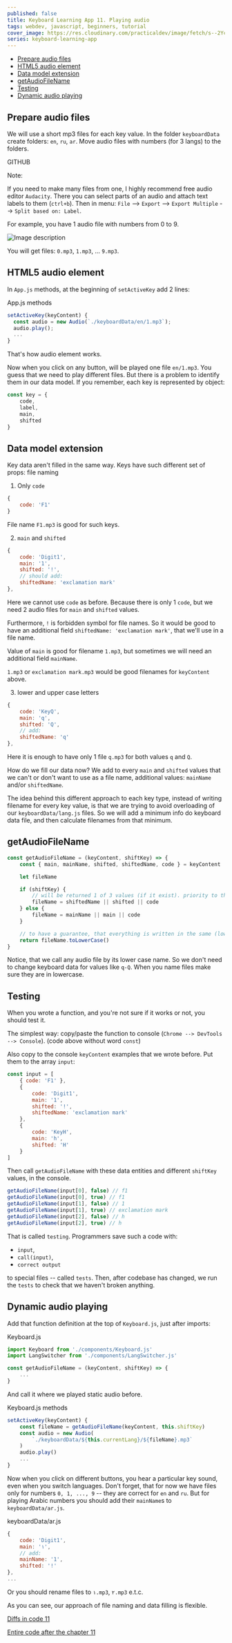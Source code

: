 ```yaml
---
published: false
title: Keyboard Learning App 11. Playing audio
tags: webdev, javascript, beginners, tutorial
cover_image: https://res.cloudinary.com/practicaldev/image/fetch/s--2Ycgb9E_--/c_imagga_scale,f_auto,fl_progressive,h_420,q_auto,w_1000/https://dev-to-uploads.s3.amazonaws.com/uploads/articles/t7manuew9dwi5jlrf8p5.png
series: keyboard-learning-app
---
```


- [Prepare audio files](#prepare-audio-files)
- [HTML5 audio element](#html5-audio-element)
- [Data model extension](#data-model-extension)
- [getAudioFileName](#getaudiofilename)
- [Testing](#testing)
- [Dynamic audio playing](#dynamic-audio-playing)

## Prepare audio files

We will use a short mp3 files for each key value. In the folder `keyboardData` create folders: `en`, `ru`, `ar`. Move audio files with numbers (for 3 langs) to the folders.

GITHUB

Note:

If you need to make many files from one, I highly recommend free audio editor `Audacity`. There you can select parts of an audio and attach text labels to them (`ctrl+b`). Then in menu: `File` --> `Export` --> `Export Multiple` --> `Split based on: Label`.

For example, you have 1 audio file with numbers from 0 to 9.

![Image description](https://dev-to-uploads.s3.amazonaws.com/uploads/articles/lhdk124li854p0hi63od.png)

You will get files: `0.mp3`, `1.mp3`, ... `9.mp3`.

## HTML5 audio element

In `App.js` methods, at the beginning of `setActiveKey` add 2 lines:

App.js methods

```js
setActiveKey(keyContent) {
  const audio = new Audio(`./keyboardData/en/1.mp3`);
  audio.play();
  ...
}
```

That's how audio element works.

Now when you click on any button, will be played one file `en/1.mp3`. You guess that we need to play different files. But there is a problem to identify them in our data model. If you remember, each key is represented by object:

```javascript
const key = {
	code,
	label,
	main,
	shifted
}
```

## Data model extension

Key data aren't filled in the same way. Keys have such different set of props:
file naming

1. Only `code`

```js
{
	code: 'F1'
}
```

File name `F1.mp3` is good for such keys.

2. `main` and `shifted`

```js
{
	code: 'Digit1',
	main: '1',
	shifted: '!',
	// should add:
	shiftedName: 'exclamation mark'
},
```

Here we cannot use `code` as before. Because there is only 1 `code`, but we need 2 audio files for `main` and `shifted` values.

Furthermore, `!` is forbidden symbol for file names. So it would be good to have an additional field `shiftedName: 'exclamation mark'`, that we'll use in a file name.

Value of `main` is good for filename `1.mp3`, but sometimes we will need an additional field `mainName`.

`1.mp3` or `exclamation mark.mp3` would be good filenames for `keyContent` above.

3. lower and upper case letters

```js
{
	code: 'KeyQ',
	main: 'q',
	shifted: 'Q',
	// add:
	shiftedName: 'q'
},
```

Here it is enough to have only 1 file `q.mp3` for both values `q` and `Q`.

How do we fill our data now? We add to every `main` and `shifted` values that we can't or don't want to use as a file name, additional values: `mainName` and/or `shiftedName`.

The idea behind this different approach to each key type, instead of writing filename for every key value, is that we are trying to avoid overloading of our `keyboardData/lang.js` files. So we will add a minimum info do keyboard data file, and then calculate filenames from that minimum.

## getAudioFileName

```js
const getAudioFileName = (keyContent, shiftKey) => {
	const { main, mainName, shifted, shiftedName, code } = keyContent

	let fileName

	if (shiftKey) {
		// will be returned 1 of 3 values (if it exist). priority to the first one
		fileName = shiftedName || shifted || code
	} else {
		fileName = mainName || main || code
	}

	// to have a guarantee, that everything is written in the same (lower) case
	return fileName.toLowerCase()
}
```

Notice, that we call any audio file by its lower case name. So we don't need to change keyboard data for values like `q-Q`. When you name files make sure they are in lowercase.

## Testing

When you wrote a function, and you're not sure if it works or not, you should test it.

The simplest way: copy/paste the function to console (`Chrome --> DevTools --> Console`). (code above without word `const`)

Also copy to the console `keyContent` examples that we wrote before. Put them to the array `input`:

```js
const input = [
	{ code: 'F1' },
	{
		code: 'Digit1',
		main: '1',
		shifted: '!',
		shiftedName: 'exclamation mark'
	},
	{
		code: 'KeyH',
		main: 'h',
		shifted: 'H'
	}
]
```

Then call `getAudioFileName` with these data entities and different `shiftKey` values, in the console.

```js
getAudioFileName(input[0], false) // f1
getAudioFileName(input[0], true) // f1
getAudioFileName(input[1], false) // 1
getAudioFileName(input[1], true) // exclamation mark
getAudioFileName(input[2], false) // h
getAudioFileName(input[2], true) // h
```

That is called `testing`. Programmers save such a code with:

- `input`,
- `call(input)`,
- `correct output`

to special files -- called `tests`. Then, after codebase has changed, we run the `tests` to check that we haven't broken anything.

## Dynamic audio playing

Add that function definition at the top of `Keyboard.js`, just after imports:

Keyboard.js

```js
import Keyboard from './components/Keyboard.js'
import LangSwitcher from './components/LangSwitcher.js'

const getAudioFileName = (keyContent, shiftKey) => {
	...
}
```

And call it where we played static audio before.

Keyboard.js methods

```js
setActiveKey(keyContent) {
	const fileName = getAudioFileName(keyContent, this.shiftKey)
	const audio = new Audio(
		`./keyboardData/${this.currentLang}/${fileName}.mp3`
	)
	audio.play()
	...
}
```

Now when you click on different buttons, you hear a particular key sound, even when you switch languages. Don't forget, that for now we have files only for numbers `0, 1, ..., 9` -- they are correct for `en` and `ru`. But for playing Arabic numbers you should add their `mainName`s to `keyboardData/ar.js`.

keyboardData/ar.js

```js
{
	code: 'Digit1',
	main: '١',
	// add:
	mainName: '1',
	shifted: '!'
},
...

```

Or you should rename files to `١.mp3`, `٢.mp3` e.t.c.

As you can see, our approach of file naming and data filling is flexible.

[Diffs in code 11](https://github.com/ApayRus/keyboard/commit/c9521ff9bb79f8d8c10db7066c09f1dfc9461e6f)

[Entire code after the chapter 11](https://github.com/ApayRus/keyboard/tree/11.-Playing-audio-)
